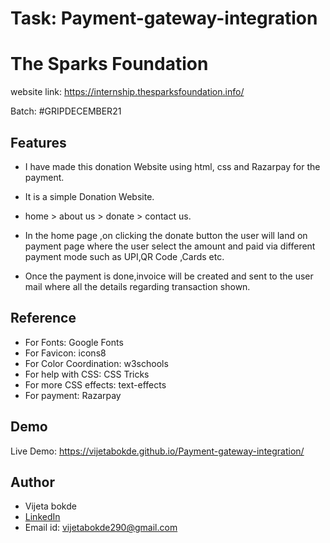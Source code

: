# Task: Payment-gateway-integration
# The Sparks Foundation
website link: https://internship.thesparksfoundation.info/ 

Batch: #GRIPDECEMBER21

## Features
- I have made this donation Website using html, css and Razarpay for the payment. 
- It is a simple Donation Website.
- home > about us > donate > contact us.

- In the home page ,on clicking the donate button the user will land on payment page where the user select the amount and paid via different payment mode such as UPI,QR Code ,Cards etc.

- Once the payment is done,invoice will be created and sent to the user mail where all the details regarding transaction shown.


## Reference
- For Fonts: Google Fonts
- For Favicon: icons8
- For Color Coordination: w3schools
- For help with CSS: CSS Tricks
- For more CSS effects: text-effects
- For payment: Razarpay


## Demo
Live Demo: 
 https://vijetabokde.github.io/Payment-gateway-integration/
## Author
- Vijeta bokde
- [LinkedIn](https://www.linkedin.com/in/vijeta-bokde-967b9a18a/)
- Email id: vijetabokde290@gmail.com
